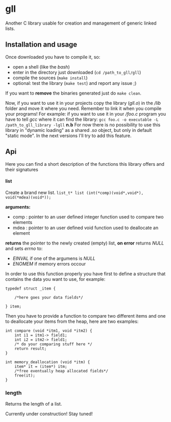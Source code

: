 # gll
Another C library usable for creation and management of generic linked lists.

## Installation and usage
Once downloaded you have to compile it, so:
* open a shell (like the _bash_)
* enter in the directory just downloaded (`cd /path_to_gll/gll`)
* compile the sources (`make install`)
* optional: test the library (`make test`) and report any issue ;)

If you want to __remove__ the binaries generated just do `make clean`.

Now, if you want to use it in your projects copy the library (_gll.o_) in the _/lib_ folder and move it where you need.
Remember to link it when you compile your programs! 
For example: if you want to use it in your _/foo.c_ program you have to tell _gcc_ where it can find the library:
```gcc foo.c -o executable -L /path_to_gll_library -lgll```
__n.b__ For now there is no possibility to use this library in "dynamic loading" as a shared _.so_ object, 
but only in default "static mode". In the next versions I'll try to add this feature.

## Api
Here you can find a short description of the functions this library offers and their signatures

#### list
Create a brand new list.
`list_t* list (int(*comp)(void*,void*), void(*mdea)(void*));`

__arguments:__
* comp : pointer to an user defined integer function used to compare two elements
* mdea : pointer to an user defined void function used to deallocate an element

__returns__ the pointer to the newly created (empty) list, __on error__ returns _NULL_ and sets _errno_ to:
* _EINVAL_ if one of the argumens is _NULL_
* _ENOMEM_ if memory errors occour

In order to use this function properly you have first to define a structure that contains the data you want to use,
for example:
```
typedef struct _item {

    /*here goes your data fields*/
    
} item;
```
Then you have to provide a function to compare two different items and one to deallocate your items from the heap, here are two examples:

```
int compare (void *itm1, void *itm2) {
    int i1 = itm1-> field1;
    int i2 = itm2-> field1;
    /* do your comparing stuff here */
    return result;
}
```

```
int memory_deallocation (void *itm) {
    item* it = (item*) itm;
    /*free eventually heap allocated fields*/
    free(it);
}
```

### length
Returns the length of a list.

Currently under construction! Stay tuned!
